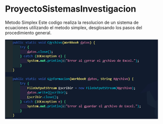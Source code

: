 # ProyectoSistemasInvestigacion
Metodo Simplex
Este codigo realiza la resolucion de un sistema de ecuaciones utilizando el metodo simplex, desglosando los pasos del procedimiento general.

![alt text](https://github.com/YordiKmh/ProyectoSistemasInvestigacion/blob/main/Simplex/resources/Evidencia%203.png)
